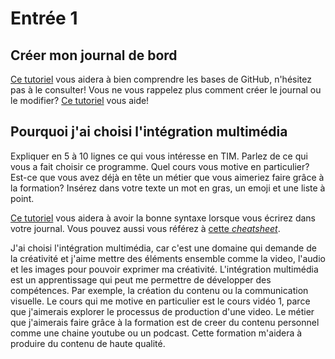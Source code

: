 # Entrée 1
## Créer mon journal de bord
[Ce tutoriel](https://guides.github.com/activities/hello-world/) vous aidera à bien comprendre les bases de GitHub, n'hésitez pas à le consulter!
Vous ne vous rappelez plus comment créer le journal ou le modifier? [Ce tutoriel](https://youtu.be/lX3bpuLK_Sg) vous aide! 

## Pourquoi j'ai choisi l'intégration multimédia
Expliquer en 5 à 10 lignes ce qui vous intéresse en TIM. Parlez de ce qui vous a fait choisir ce programme. Quel cours vous motive en particulier? Est-ce que vous avez déjà en tête un métier que vous aimeriez faire grâce à la formation? Insérez dans votre texte un mot en gras, un emoji et une liste à point. 

[Ce tutoriel](https://guides.github.com/features/mastering-markdown/) vous aidera à avoir la bonne syntaxe lorsque vous écrirez dans votre journal. Vous pouvez aussi vous référez à [cette *cheatsheet*](https://github.com/tchapi/markdown-cheatsheet/blob/master/README.md). 

J'ai choisi l'intégration multimédia, car c'est une domaine qui demande de la créativité et j'aime mettre des éléments ensemble comme la video, l'audio et les images pour pouvoir exprimer ma créativité. L'intégration multimédia est un apprentissage qui peut me permettre de développer des compétences. Par exemple, la création du contenu ou la communication visuelle. Le cours qui me motive en particulier est le cours vidéo 1, parce que j'aimerais explorer le processus de production d'une video. Le métier que j'aimerais faire grâce à la formation est de creer du contenu personnel comme une chaine youtube ou un podcast. Cette formation m'aidera à produire du contenu de haute qualité.




